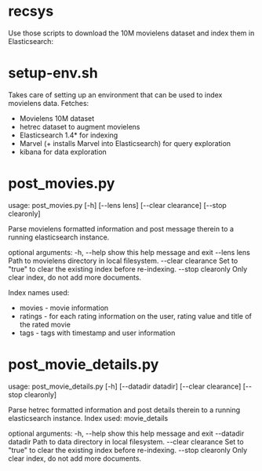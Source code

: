 recsys
======

Use those scripts to download the 10M movielens dataset and index them in Elasticsearch:

setup-env.sh
============

Takes care of setting up an environment that can be used to index movielens data. Fetches:

* Movielens 10M dataset
* hetrec dataset to augment movielens
* Elasticsearch 1.4* for indexing
* Marvel (+ installs Marvel into Elasticsearch) for query exploration
* kibana for data exploration


post_movies.py
===============

usage: post_movies.py [-h] [--lens lens] [--clear clearance] [--stop clearonly]

Parse movielens formatted information and post message therein to a running elasticsearch instance.

optional arguments:
  -h, --help         show this help message and exit
  --lens lens        Path to movielens directory in local filesystem.
  --clear clearance  Set to "true" to clear the existing index before re-indexing.
  --stop clearonly   Only clear index, do not add more documents.
  
Index names used:

* movies - movie information
* ratings - for each rating information on the user, rating value and title of the rated movie
* tags - tags with timestamp and user information
  
post_movie_details.py
=====================
  
usage: post_movie_details.py [-h] [--datadir datadir] [--clear clearance] [--stop clearonly]

Parse hetrec formatted information and post details therein to a running elasticsearch instance. Index used: movie_details

optional arguments:
  -h, --help         show this help message and exit
  --datadir datadir  Path to data directory in local filesystem.
  --clear clearance  Set to "true" to clear the existing index before re-indexing.
  --stop clearonly   Only clear index, do not add more documents.

